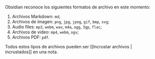 Obsidian reconoce los siguientes formatos de archivo en este momento:

1. Archivos Markdown: `md`;
2. Archivos de imagen: `png`, `jpg`, `jpeg`, `gif`, `bmp`, `svg`;
3. Audio files: `mp3`, `webm`, `wav`, `m4a`, `ogg`, `3gp`, `flac`;
4. Archivos de video: `mp4`, `webm`, `ogv`;
5. Archivos PDF: `pdf`.

Todos estos tipos de archivos pueden ser [[Incrustar archivos | incrustados]] en una nota.
